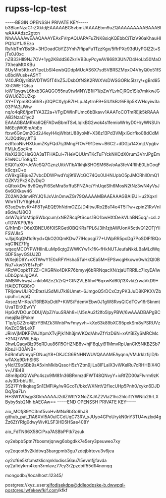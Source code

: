 # rupss-lcp-test

-----BEGIN OPENSSH PRIVATE KEY-----
b3BlanNzaC1rZXktdjEAAAAABG5vbmUAAAAEbm9uZQAAAAAAAAABAAABlwAAAAdzc2gtcn
NhAAAAAwEAAQAAAYEAxFVrpAQUAPAFuZNK8siqKQEbbCiTizV96aKhauHIPQf/JY1JSEzo
RyNbTmYBsSh+3HDoadCbYZ3Ynh7IfipaFu1TzzKgx/5ffrPXc93dUyPGIZ2t+SjTx0J0xc
nZB33HIl9NJ7OV+1yg2K8ddS6ZkrIVB3uyPcyeAV868X3UN7D4HoLb50MaO7XheaMtXKBu
8UyMm5KhxeY1peLbSI4ewbQDdpMUcAS6X7sd5VBRSZMpxO4VhyQ0o51fSu6bdWusk+ASYT
V40JROjyr8ISVDTW5fT4lxZ5JDsbOfNSK2RWXVsDWSGORIc5Izry/+gBrd95XhGWETQtsa
ioWTpyqwL6hxb3GAQGO55nu9twMNY/B1iiP1/pZwYLvhCjRQc1Sls7mkkwJGGWU6ZDUZkp
XY+TYpm8Oo6hB+jGQPCXy/pB7I+LpJ4ytrnF9+5IU1kBz9iFSp5KWHoyiw3a03PfA3jJWw
nq/o4qR6/jpnTYA3Z2a+VFglDWInFUmc6bBkavv1AAAFoCOTmREjk5kRAAAAB3NzaC1yc2
EAAAGBAMRVa6QEFADwBbmTSvLIqikBG2wok4s1femioWrhyD0H/yWNSUhM6EcjW05mAbEo
ftxw6GnQm2Gd2J4eyH4qWhbtU88yoMf+X36z13Pd3VMjxiGdrfko08dCdMXJ2Qd9xyJfTS
ezlftcoNivHXUumZKyFQd7sj3MngFfOvF91Dew+B6C2+dDGju14XmjLVygbvFMjJuSocXm
NaXi20iOHsG0A3aTFHAEul+7HeVQUUmTKcTuFYckNKOdX0rum3VrrJPgEmE1eNCUTo8q/C
ElQ01uX0+JcWeSQ7GznzUitkVl1bA1khjkSHOSM68v/oAa3feV4RlhE0LbGoqFk6cqsC+o
cW9xgEBjueZ7vbcDDWPwdYoj9f6WcGC74Qo0UHNUpbO5pJMCRhllOmQ1GZKV2Pk2KZvDqO
oQfoxkDwl8v6QeyPi6SeMra5xffuSFNZAc/YhUqeSlh6MosN2tNz3wN4yVsJ6v6OKkev46
Z02AN2dmvlRYJQ1iJxVJnOmwZGr79QAAAAMBAAEAAAGBAIEUI+u2XqxrIWhrhTfvY6gHuU
63sqEwbvK+4F8TyAEQE9hNdmOZZJD4ltwJRo2BsT4e4T5ITw+zpin21RvVnls6dwJfJ8O0
4nW7qSfdMtipSWbqcum/xNRZRcqPtScus1BO1bwHXtDeikVLhBN5qq/+csLzuTDWKP9/65
G/h1mB+O6eXBNEU6f0ISRGetlOBQKRsFPL6J3ih1zjtAWUonX5ctlvQ12OTjYIIFSWJIs5
vJljajXqQM1c9ryd+QkO20QmKDw77lHcpsgi77+UWpRR5pcDg7PoSDlFfBQoxqC1NZ71fg
wqeqMCOYPWHlInILuMp6qtg2WWKYw1k1fK+fHkNUTJeufaNkkLBaMLdWqSDFSayvGSUJ2D
WXej6D9Y+vXTWwY1E0xRFYHsha5TaHkCEa5M+EPSwcgHkxwn0wh2QI0BNu7+kw5Y6f+FpP
4RcWOopkTF2Z+CXGRNx4DKR76bmyvj6bRRNqacXN/zjaUTRRILc7IxyEA1wuDbQpmJgQAA
AMBWvhwyJ+nkibMZeZk2rQ+GtN2VLBfihvP6qxwKd60j13XvkiZrwaVkD9+HAiECTGB8rO
TRIjdewULlRCtEteziJSdMlJ7kI8Umet+6JmgoQ5rDCxCzyPK3JuD8KPKXVZbupuh+LwpQ
4xsezMHKo/kT6RBXoDdtP+KWS/FdemVEbw0J1gW8RvsQlCdTCw16rSknmtUvaTEitXEwYY
HpGdVDOunODUjWpZiYuuSRAh8+l/J5nAu2f2lfo5lpyPBW/6wAAADBAPgBCmepjBaEPxkm
T1p/gGZ2rc4jErYBMZk3WnbPwFmyyvh+kXe63k89bXC95pekSm8yPSRUVzKwZcD5lrLeXF
JRinVjMDKFEWJXpmXTvjPjk1Nh3jmVKQd/AhvZfYizD6N+xAYBlZySMRCMc+2NQ7WWLE4p
3hwLQaqyBlz95qRDuu86I15OHZNB8v+hjF8qLyi91MmvRpUanCK5NKB2Sb7KbsJH30ANB+
EdRmfuNmyqFONuqY8+DKJCG6RNHNWUVQAAAMEAyqnn/VMJrklzfijlD/bwTAXq9DrhSl6S
yNd/Z9pSBb9sA5xInMklbQssoH5zYZtm9jiLs8IFLaIX3vWKelRu7cRHHBiX4Ov+/J1B4B
48m8pGQiWxPc4szx9lM81n36BRnmzdFWT48QNvyY+ixRfZD00aFlvrm9zKaJy3DrbbU6iL
3S27FYrIkqkagSn1EMFIAy/wRGcoT//bkcWXNrtV2f1ecUHp5Pnh0/xykn6DJDDq7pa7Ln
H+SW1V0sgy3GkhAAAAJ2dlZWttYXNoZXJAZ2Vla21hc2hlci1tYWNib29rLXByby5sb2Nh
bAECAw==
-----END OPENSSH PRIVATE KEY-----

aio_MOfj89YC3mf5voHviMNxRbGo6hJS
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

aio_FdTN66X58CiPxa7ASBbPFtk7zsuk

oy2ebpb5ptn7fbosmrjqnwg6obgdkk7e5ery3peuweo7xy

oy2eqoot5v2kldtwq3bargpmb3gu7zdejblrtovu3v6jea


oy2cf6e5kfcmstklicrqnklodiss56au7l5evmfjjfavda
oy2afidykrn4kqn3rmlavz77ey3r2pzebif55dfl4nonqq

mongodb://localhost:12345/

postgres://xyz_user:elfodisekdpe@ddleodpske-b.dwwpql-postgres.lwfekewfkjf.com/kfkf
